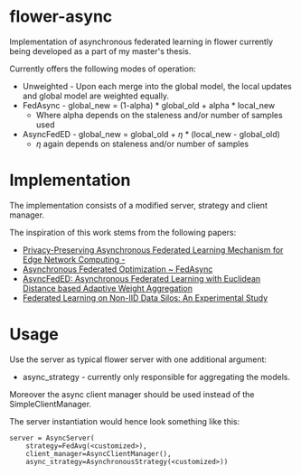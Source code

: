 # flower-async
Implementation of asynchronous federated learning in flower currently being developed as a part of my master's thesis. 

Currently offers the following modes of operation:
- Unweighted - Upon each merge into the global model, the local updates and global model are weighted equally.
- FedAsync - global_new = (1-alpha) * global_old + alpha * local_new
  - Where alpha depends on the staleness and/or number of samples used
- AsyncFedED - global_new = global_old + $\eta$ * (local_new - global_old)
  - $\eta$ again depends on staleness and/or number of samples

# Implementation

The implementation consists of a modified server, strategy and client manager.

The inspiration of this work stems from the following papers:
- [Privacy-Preserving Asynchronous Federated Learning Mechanism for Edge Network Computing -  ](https://ieeexplore.ieee.org/stamp/stamp.jsp?arnumber=9022982)
- [Asynchronous Federated Optimization ~ FedAsync](https://arxiv.org/pdf/1903.03934.pdf)
- [AsyncFedED: Asynchronous Federated Learning with Euclidean Distance based Adaptive Weight Aggregation](https://arxiv.org/pdf/2205.13797.pdf)
- [Federated Learning on Non-IID Data Silos: An Experimental Study](https://arxiv.org/abs/2102.02079)

# Usage

Use the server as typical flower server with one additional argument: 
- async_strategy - currently only responsible for aggregating the models.

Moreover the async client manager should be used instead of the SimpleClientManager. 

The server instantiation would hence look something like this:
```
server = AsyncServer(
    strategy=FedAvg(<customized>), 
    client_manager=AsyncClientManager(), 
    async_strategy=AsynchronousStrategy(<customized>))
```
